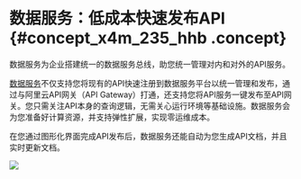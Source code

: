 # 数据服务：低成本快速发布API {#concept_x4m_235_hhb .concept}

数据服务为企业搭建统一的数据服务总线，助您统一管理对内和对外的API服务。

[数据服务](../../../../cn.zh-CN/使用指南/数据服务/数据服务概览.md#)不仅支持您将现有的API快速注册到数据服务平台以统一管理和发布，通过与阿里云API网关（API Gateway）打通，还支持您将API服务一键发布至API网关。您只需关注API本身的查询逻辑，无需关心运行环境等基础设施。数据服务会为您准备好计算资源，并支持弹性扩展，实现零运维成本。

在您通过图形化界面完成API发布后，数据服务还能自动为您生成API文档，并且实时更新文档。

![](http://static-aliyun-doc.oss-cn-hangzhou.aliyuncs.com/assets/img/154507/155540954043360_zh-CN.jpg)


